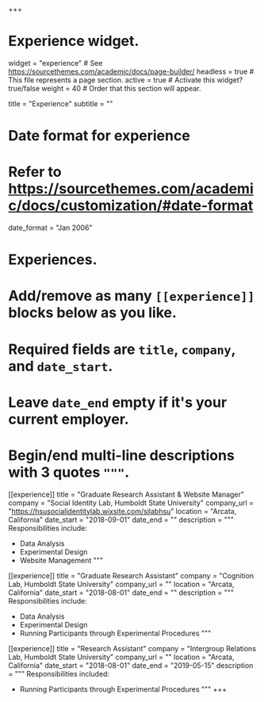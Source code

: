 +++
# Experience widget.
widget = "experience"  # See https://sourcethemes.com/academic/docs/page-builder/
headless = true  # This file represents a page section.
active = true  # Activate this widget? true/false
weight = 40  # Order that this section will appear.

title = "Experience"
subtitle = ""

# Date format for experience
#   Refer to https://sourcethemes.com/academic/docs/customization/#date-format
date_format = "Jan 2006"

# Experiences.
#   Add/remove as many `[[experience]]` blocks below as you like.
#   Required fields are `title`, `company`, and `date_start`.
#   Leave `date_end` empty if it's your current employer.
#   Begin/end multi-line descriptions with 3 quotes `"""`.
[[experience]]
  title = "Graduate Research Assistant & Website Manager"
  company = "Social Identity Lab, Humboldt State University"
  company_url = "https://hsusocialidentitylab.wixsite.com/silabhsu"
  location = "Arcata, California"
  date_start = "2018-09-01"
  date_end = ""
  description = """
  Responsibilities include:
  
  * Data Analysis
  * Experimental Design
  * Website Management
  """

[[experience]]
  title = "Graduate Research Assistant"
  company = "Cognition Lab, Humboldt State University"
  company_url = ""
  location = "Arcata, California"
  date_start = "2018-08-01"
  date_end = ""
  description = """
  Responsibilities include:
  
  * Data Analysis
  * Experimental Design
  * Running Participants through Experimental Procedures
  """

  
[[experience]]
  title = "Research Assistant"
  company = "Intergroup Relations Lab, Humboldt State University"
  company_url = ""
  location = "Arcata, California"
  date_start = "2018-08-01"
  date_end = "2019-05-15"
  description = """
  Responsibilities included:
  
  * Running Participants through Experimental Procedures
  """
+++
